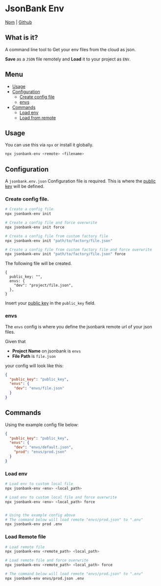 # JsonBank Env

[Npm](https://www.npmjs.com/package/jsonbank-env) | [Github](https://https://github.com/jsonbankio/jsonbank-env.git)

## What is it?
A command line tool to Get your env files from the cloud as json.

**Save** as a `JSON` file remotely and **Load** it to your project as `ENV`.

## Menu

- [Usage](#usage)
- [Configuration](#configuration)
  - [Create config file](#create-config-file)
  - [envs](#envs)
- [Commands](#commands)
  - [Load env](#load-env)
  - [Load from remote](#load-remote-file)

## Usage

You can use this via `npx` or install it globally.

```bash
npx jsonbank-env <remote> <filename>
```

## Configuration

A `jsonbank.env.json` Configuration file is required. This is where the [public key](https://jsonbank.io/settings/api) will be defined.

### Create config file.

```bash
# Create a config file
npx jsonbank-env init

# Create a config file and force overwrite
npx jsonbank-env init force

# Create a config file from custom factory file
npx jsonbank-env init "path/to/factory/file.json"

# Create a config file from custom factory file and force overwrite
npx jsonbank-env init "path/to/factory/file.json" force
```

The following file will be created.

```json5
{
  public_key: "",
  envs: {
    "dev": "project/file.json",
  },
}
```

Insert your [public key](https://jsonbank.io/settings/api) in the `public_key` field.

### envs

The `envs` config is where you define the jsonbank remote url of your json files.

Given that
- **Project Name** on jsonbank is `envs`
- **File Path** is `file.json`

your config will look like this:

```json
{
  "public_key": "public_key",
  "envs": {
    "dev": "envs/file.json"
  }
}
```

## Commands

Using the example config file below:

```json
{
  "public_key": "public_key",
  "envs": {
    "dev": "envs/default.json",
    "prod": "envs/prod.json"
  }
}
```

### Load env

```bash
# Load env to custom local file
npx jsonbank-env <env> <local_path>

# Load env to custom local file and force overwrite
npx jsonbank-env <env> <local_path> force


# Using the example config above
# The command below will load remote "envs/prod.json" to ".env"
npx jsonbank-env prod .env
```

### Load Remote file

```bash
# Load remote file
npx jsonbank-env <remote_path> <local_path>

# Load remote file and force overwrite
npx jsonbank-env <remote_path> <local_path> force

# The command below will load remote "envs/prod.json" to ".env"
npx jsonbank-env envs/prod.json .env
```
